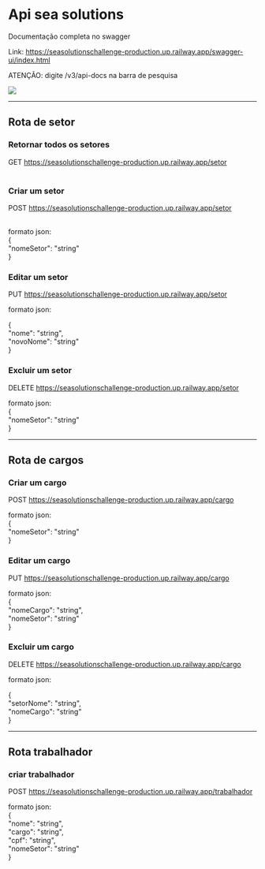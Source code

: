 
<h1> Api sea solutions</h1>

<span> Documentação completa no swagger </span>

<span > Link: https://seasolutionschallenge-production.up.railway.app/swagger-ui/index.html </span>

<span> ATENÇÃO: digite /v3/api-docs  na barra de pesquisa </span>



![](https://raw.githubusercontent.com/DaniloDeV90/assetsSea_challenge/main/Opera%20Instantâneo_2023-10-25_133515_sea-solutions-n71x.onrender.com.png?token=GHSAT0AAAAAACF7PSHYYFL53LBXKGV7MMOKZJZIRCA)

<hr>


<h2>Rota de setor</h2>

<h3> Retornar todos os setores </h3>

<span>GET   https://seasolutionschallenge-production.up.railway.app/setor </span> <br> <br>





<h3>Criar um setor  </h3>

<span> POST    https://seasolutionschallenge-production.up.railway.app/setor </span>
<br> <br>

<span> formato json: </span> <br> 
{ <br>
  "nomeSetor":  "string" <br>
} 


<h3> Editar  um setor </h3>

<span> PUT    https://seasolutionschallenge-production.up.railway.app/setor </span>

<span> formato json: </span> <br> 

{ <br>
  "nome": "string", <br>
  "novoNome": "string" <br>
}

<h3> Excluir  um setor </h3>

<span> DELETE    https://seasolutionschallenge-production.up.railway.app/setor </span>

<span> formato json: </span> <br> 
{ <br>
  "nomeSetor": "string" <br>
}

<hr/>

<h2>Rota de cargos</h2>



<h3> Criar um cargo </h3>

<span>  POST    https://seasolutionschallenge-production.up.railway.app/cargo </span>

<span> formato json: </span> <br> 
{ <br>
  "nomeSetor": "string" <br>
}

<h3> Editar um cargo </h3>



<span>  PUT    https://seasolutionschallenge-production.up.railway.app/cargo </span>


<span> formato json: </span> <br> 
{ <br>
  "nomeCargo": "string", <br>
  "nomeSetor": "string" <br>
}

<h3> Excluir um cargo </h3>



<span> DELETE    https://seasolutionschallenge-production.up.railway.app/cargo </span>


<span> formato json: </span> <br> 

{ <br>
  "setorNome": "string", <br>
  "nomeCargo": "string" <br>
}
<hr>
<h2> Rota trabalhador </h2>

<h3> criar trabalhador </h3>


<span>  POST    https://seasolutionschallenge-production.up.railway.app/trabalhador </span>

<span> formato json: </span> <br> 
{ <br>
  "nome": "string", <br>
  "cargo": "string", <br>
  "cpf": "string", <br>
  "nomeSetor": "string" <br>
}

